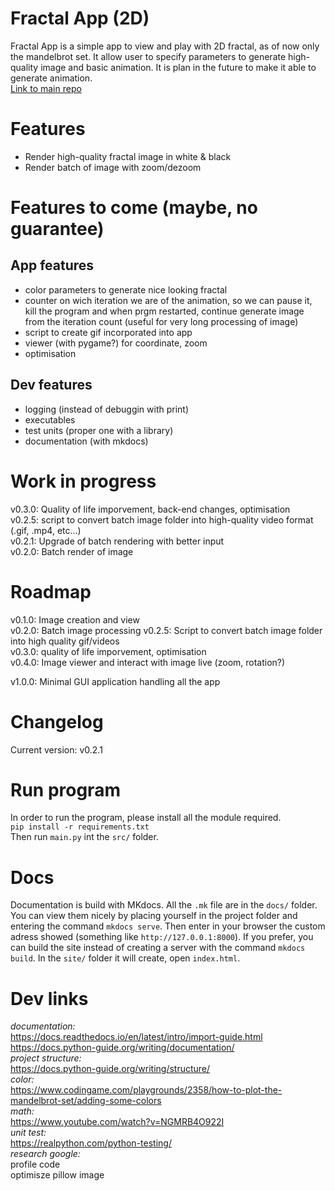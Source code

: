 Fractal App (2D)
===========================================
Fractal App is a simple app to view and play with 2D fractal, as of now only the mandelbrot set. It allow user to specify parameters to generate high-quality image and basic animation. It is plan in the future to make it able to generate animation.  
[Link to main repo](https://github.com/ritonun/ritons-fractal)

# Features
- Render high-quality fractal image in white & black
- Render batch of image with zoom/dezoom

# Features to come (maybe, no guarantee)
## App features
- color parameters to generate nice looking fractal
- counter on wich iteration we are of the animation, so we can pause it, kill the program and when prgm restarted, continue generate image from the iteration count (useful for very long processing of image)
- script to create gif incorporated into app
- viewer (with pygame?) for coordinate, zoom
- optimisation
## Dev features
- logging (instead of debuggin with print)
- executables
- test units (proper one with a library)
- documentation (with mkdocs)

# Work in progress
v0.3.0: Quality of life imporvement, back-end changes, optimisation  
v0.2.5: script to convert batch image folder into high-quality video format (.gif, .mp4, etc...)  
v0.2.1: Upgrade of batch rendering with better input  
v0.2.0: Batch render of image   

# Roadmap
v0.1.0: Image creation and view  
v0.2.0: Batch image processing 
v0.2.5: Script to convert batch image folder into high quality gif/videos  
v0.3.0: quality of life imporvement, optimisation  
v0.4.0: Image viewer and interact with image live (zoom, rotation?)  

v1.0.0: Minimal GUI application handling all the app  

# Changelog
Current version: v0.2.1  

# Run program
In order to run the program, please install all the module required.  
`pip install -r requirements.txt`  
Then run `main.py` int the `src/` folder.  

# Docs
Documentation is build with MKdocs. All the `.mk` file are in the `docs/` folder. You can view them nicely by placing yourself in the project folder and entering the command `mkdocs serve`. Then enter in your browser the custom adress showed (something like `http://127.0.0.1:8000`). If you prefer, you can build the site instead of creating a server with the command `mkdocs build`. In the `site/` folder it will create, open `index.html`.  

# Dev links
*documentation:*  
https://docs.readthedocs.io/en/latest/intro/import-guide.html  
https://docs.python-guide.org/writing/documentation/  
*project structure:*  
https://docs.python-guide.org/writing/structure/  
*color:*  
https://www.codingame.com/playgrounds/2358/how-to-plot-the-mandelbrot-set/adding-some-colors  
*math:*  
https://www.youtube.com/watch?v=NGMRB4O922I  
*unit test:*  
https://realpython.com/python-testing/  
*research google:*  
profile code  
optimisze pillow image  

